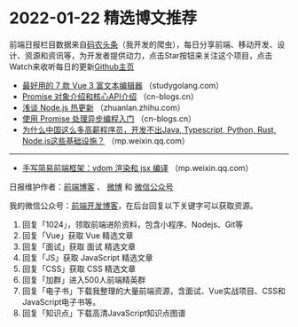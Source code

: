# 2022-01-22 精选博文推荐

前端日报栏目数据来自[码农头条](http://hao.caibaojian.com.cn/)（我开发的爬虫），每日分享前端、移动开发、设计、资源和资讯等，为开发者提供动力，点击Star按钮来关注这个项目，点击Watch来收听每日的更新[Github主页](https://github.com/kujian/frontendDaily)
* [最好用的 7 款 Vue 3 富文本编辑器](https://studygolang.com/articles/35416) （studygolang.com）
* [Promise 对象介绍和核心API介绍](https://cn-blogs.cn/archives/11307.html) （cn-blogs.cn）
* [浅谈 Node.js 热更新](https://zhuanlan.zhihu.com/p/460359101) （zhuanlan.zhihu.com）
* [使用 Promise 处理异步编程入门](https://cn-blogs.cn/archives/11305.html) （cn-blogs.cn）
* [为什么中国这么多高薪程序员，开发不出Java, Typescript, Python, Rust, Node.js这些基础设施？](https://mp.weixin.qq.com/s?__biz=MzU0OTE4MzYzMw==&mid=2247534132&idx=1&sn=2d1d6920daeb93a770fb4ec9f2207fd3) （mp.weixin.qq.com）

***
* [手写简易前端框架：vdom 渲染和 jsx 编译](https://mp.weixin.qq.com/s?__biz=Mzg3OTYzMDkzMg==&mid=2247487842&idx=1&sn=4576f83fbf8ac974fe0223ab7b3efeff) （mp.weixin.qq.com）

日报维护作者：[前端博客](http://caibaojian.com.cn/) 、 [微博](http://weibo.com/kujian) 和 [微信公众号](https://open.weixin.qq.com/qr/code?username=caibaojian_com)

我的微信公众号：[前端开发博客](https://open.weixin.qq.com/qr/code?username=caibaojian_com)，在后台回复以下关键字可以获取资源。

1. 回复「1024」，领取前端进阶资料，包含小程序、Nodejs、Git等
2. 回复「Vue」获取 Vue 精选文章
3. 回复「面试」获取 面试 精选文章
4. 回复「JS」获取 JavaScript 精选文章
5. 回复「CSS」获取 CSS 精选文章
6. 回复「加群」进入500人前端精英群
7. 回复「电子书」下载我整理的大量前端资源，含面试、Vue实战项目、CSS和JavaScript电子书等。
8. 回复「知识点」下载高清JavaScript知识点图谱